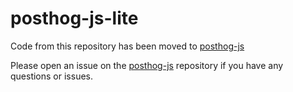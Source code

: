 # posthog-js-lite

Code from this repository has been moved to [posthog-js](https://github.com/posthog/posthog-js)

Please open an issue on the [posthog-js](https://github.com/posthog/posthog-js/issues) repository if you have any questions or issues.
